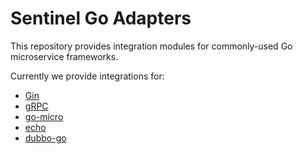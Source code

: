 # Sentinel Go Adapters

This repository provides integration modules for commonly-used Go microservice frameworks.

Currently we provide integrations for:

- [Gin](./gin)
- [gRPC](./grpc)
- [go-micro](./micro)
- [echo](./echo)
- [dubbo-go](https://github.com/apache/dubbo-go/blob/master/filter/filter_impl/sentinel_filter.go)